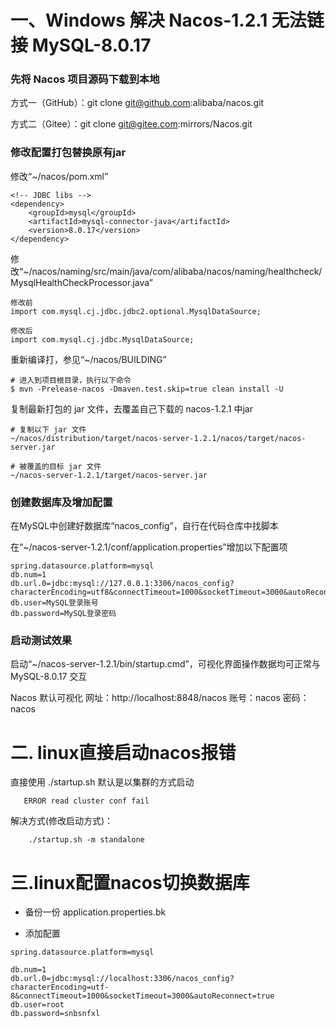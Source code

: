 # 一、Windows 解决 Nacos-1.2.1 无法链接 MySQL-8.0.17

### 先将 Nacos 项目源码下载到本地

方式一（GitHub）：git clone [git@github.com](mailto:git@github.com):alibaba/nacos.git

方式二（Gitee）：git clone [git@gitee.com](mailto:git@gitee.com):mirrors/Nacos.git

### 修改配置打包替换原有jar

修改“~/nacos/pom.xml”

```
<!-- JDBC libs -->
<dependency>
	<groupId>mysql</groupId>
	<artifactId>mysql-connector-java</artifactId>
	<version>8.0.17</version>
</dependency>
```

修改“~/nacos/naming/src/main/java/com/alibaba/nacos/naming/healthcheck/MysqlHealthCheckProcessor.java”

```
修改前
import com.mysql.cj.jdbc.jdbc2.optional.MysqlDataSource;

修改后
import com.mysql.cj.jdbc.MysqlDataSource;
```

重新编译打，参见“~/nacos/BUILDING”

```
# 进入到项目根目录，执行以下命令
$ mvn -Prelease-nacos -Dmaven.test.skip=true clean install -U
```

复制最新打包的 jar 文件，去覆盖自己下载的 nacos-1.2.1 中jar

```
# 复制以下 jar 文件
~/nacos/distribution/target/nacos-server-1.2.1/nacos/target/nacos-server.jar

# 被覆盖的目标 jar 文件
~/nacos-server-1.2.1/target/nacos-server.jar
```

### 创建数据库及增加配置

在MySQL中创建好数据库“nacos_config”，自行在代码仓库中找脚本

在“~/nacos-server-1.2.1/conf/application.properties”增加以下配置项

```
spring.datasource.platform=mysql
db.num=1
db.url.0=jdbc:mysql://127.0.0.1:3306/nacos_config?characterEncoding=utf8&connectTimeout=1000&socketTimeout=3000&autoReconnect=true&serverTimezone=Asia/Shanghai
db.user=MySQL登录账号
db.password=MySQL登录密码
```

### 启动测试效果

启动“~/nacos-server-1.2.1/bin/startup.cmd”，可视化界面操作数据均可正常与 MySQL-8.0.17 交互

Nacos 默认可视化
网址：http://localhost:8848/nacos
账号：nacos
密码：nacos

# 二. linux直接启动nacos报错

直接使用 ./startup.sh 默认是以集群的方式启动

```
   ERROR read cluster conf fail
```

解决方式(修改启动方式)：

```
 	./startup.sh -m standalone
```



# 三.linux配置nacos切换数据库

-  备份一份  application.properties.bk

-  添加配置

  ```
  spring.datasource.platform=mysql
  
  db.num=1
  db.url.0=jdbc:mysql://localhost:3306/nacos_config?characterEncoding=utf-8&connectTimeout=1000&socketTimeout=3000&autoReconnect=true
  db.user=root
  db.password=snbsnfxl
  ```

  